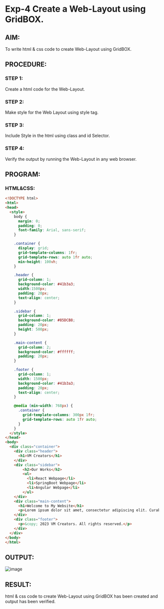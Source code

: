 # Exp-4 Create a Web-Layout using GridBOX.
## AIM:
To write html & css code to create Web-Layout using GridBOX.
## PROCEDURE:
### STEP 1:
Create a html code for the Web-Layout.
### STEP 2:
Make style for the Web Layout using style tag.
### STEP 3:
Include Style in the html using class and id Selector.
### STEP 4:
Verify the output by running the Web-Layout in any web browser. 
## PROGRAM:
### HTML&CSS:
```html
<!DOCTYPE html>
<html>
<head>
  <style>
    body {
      margin: 0;
      padding: 0;
      font-family: Arial, sans-serif;
    }

    .container {
      display: grid;
      grid-template-columns: 1fr;
      grid-template-rows: auto 1fr auto;
      min-height: 100vh;
    }

    .header {
      grid-column: 1;
      background-color: #41b3a3;
      width:1500px;
      padding: 20px;
      text-align: center;
    }

    .sidebar {
      grid-column: 1;
      background-color: #85DCB8;
      padding: 20px;
      height: 500px;
    }

    .main-content {
      grid-column: 2;
      background-color: #ffffff;
      padding: 20px;
    }

    .footer {
      grid-column: 1;
      width: 1500px;
      background-color: #41b3a3;
      padding: 20px;
      text-align: center;
    }

    @media (min-width: 768px) {
      .container {
        grid-template-columns: 300px 1fr;
        grid-template-rows: auto 1fr auto;
      }
    }
  </style>
</head>
<body>
  <div class="container">
    <div class="header">
      <h1>VM Creators</h1>
    </div>
    <div class="sidebar">
        <h2>Our Works</h2>
        <ul>
          <li>React Webpage</li>
          <li>SpringBoot Webpage</li>
          <li>Angular Webpage</li>
        </ul>
    </div>
    <div class="main-content">
      <h1>Welcome to My Website</h1>
      <p>Lorem ipsum dolor sit amet, consectetur adipiscing elit. Curabitur tristique lectus id neque mollis semper. Sed ac tellus sed ex vulputate ultrices.</p>
    </div>
    <div class="footer">
      <p>&copy; 2023 VM Creators. All rights reserved.</p>
    </div>
  </div>
</body>
</html>
```
## OUTPUT:
![image](https://github.com/Karthikeyan21001828/MERN_EX04/assets/93427303/7b8ff3e2-f89d-45c4-844d-03713f0a160d)
## RESULT:
html & css code to create Web-Layout using GridBOX has been created and output has been verified.
